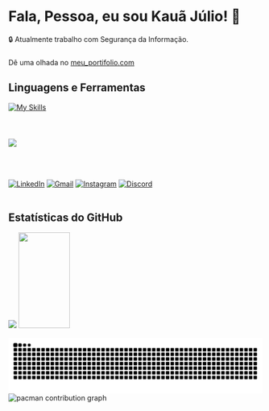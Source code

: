 # Fala, Pessoa, eu sou Kauã Júlio! 👋
🔒 Atualmente trabalho com Segurança da Informação.
###
Dê uma olhada no [meu_portifolio.com](https://kauajulio.github.io/portfolio-kj/)

## Linguagens e Ferramentas
[![My Skills](https://skillicons.dev/icons?i=js,html,css,py,linux,git)](https://github.com/KauaJulio)
 <div style="flex-basis: 48%;">
      <br> 

###
<p>
<img src="https://media3.giphy.com/media/v1.Y2lkPTc5MGI3NjExMndqaXFheWt0MnV5b3E2bWwwMTMyZzM2ZjA3cHQ2d2s3aXdkOHdrZyZlcD12MV9pbnRlcm5hbF9naWZfYnlfaWQmY3Q9Zw/jTNG3RF6EwbkpD4LZx/giphy.gif" width="500">
 </p>
<br><br>

[![LinkedIn](https://img.shields.io/badge/LinkedIn-0077B5?style=for-the-badge&logo=linkedin&logoColor=white)](https://www.linkedin.com/in/kauã-julio14/)  <!-- Substitua com o link real -->
[![Gmail](https://img.shields.io/badge/Gmail-D14836?style=for-the-badge&logo=gmail&logoColor=white)](https://mail.google.com/mail/u/1/#inbox?compose=DmwnWtMrmHhsSmkddnqdwFWJCfVQpvbSkCtwZbxwQcKbmkXGJJvKwRRVfkFmVpbsvNDnvTBSdcNQ)
[![Instagram](https://img.shields.io/badge/Instagram-E4405F?style=for-the-badge&logo=instagram&logoColor=white)](https://www.instagram.com/ikauaz/)
[![Discord](https://img.shields.io/badge/Discord-7289DA?style=for-the-badge&logo=discord&logoColor=white)](https://discord.gg/j6uhHbV3mf)
<br><br>


## Estatísticas do GitHub

<img width="45%" src="https://github-readme-stats.vercel.app/api?username=KauaJulio&show_icons=true&theme=transparent">
<img width="45%" height="190" src="https://github-readme-stats.vercel.app/api/top-langs/?username=KauaJulio&layout=compact&theme=transparent">
<br><br>


<picture align="center">
  <source media="(prefers-color-scheme: dark)" srcset="https://raw.githubusercontent.com/levi985/levi985/output/github-contribution-grid-snake-dark.svg">
  <source media="(prefers-color-scheme: light)" srcset="https://raw.githubusercontent.com/levi985/levi985/output/github-contribution-grid-snake-dark.svg">
  <img align="center" alt="github contribution grid snake animation" src="https://raw.githubusercontent.com/levi985/levi985/output/github-contribution-grid-snake.svg">
</picture>

<picture>
  <source media="(prefers-color-scheme: dark)" srcset="https://raw.githubusercontent.com/KauaJulio/KauaJulio/output/pacman-contribution-graph-dark.svg">
  <source media="(prefers-color-scheme: light)" srcset="https://raw.githubusercontent.com/KauaJulio/KauaJulio/output/pacman-contribution-graph.svg">
  <img alt="pacman contribution graph" src="https://raw.githubusercontent.com/KauaJulio/KauaJulio/output/pacman-contribution-graph.svg">
</picture>

###
<br><br>

